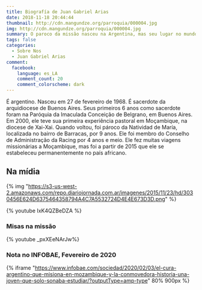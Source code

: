 ```yaml
---
title: Biografía de Juan Gabriel Arias
date: 2018-11-18 20:44:44
thumbnail: http://cdn.mangundze.org/parroquia/000004.jpg
img: http://cdn.mangundze.org/parroquia/000004.jpg
summary: O paroco da missão nasceu na Argentina, mas seu lugar no mundo é Moçambique.
tags: false
categories:
  - Sobre Nos
  - Juan Gabriel Arias
comment:
  facebook:
    language: es_LA
    comment_count: 20
    comment_colorscheme: dark
---
```

É argentino. Nasceu em 27 de fevereiro de 1968. É sacerdote da arquidiocese de Buenos Aires. Seus primeiros 6 anos como sacerdote foram na Paróquia da Imaculada Conceição de Belgrano, em Buenos Aires. Em 2000, ele teve sua primeira experiência pastoral em Moçambique, na diocese de Xai-Xai. Quando voltou, foi pároco da Natividad de María, localizada no bairro de Barracas, por 9 anos. Ele foi membro do Conselho de Administração da Racing por 4 anos e meio. Ele fez muitas viagens missionárias a Moçambique, mas foi a partir de 2015 que ele se estabeleceu permanentemente no país africano.

## Na mídia

{% img "https://s3-us-west-2.amazonaws.com/repo.diariojornada.com.ar/imagenes/2015/11/23/hd/3030456E624D6375464358794A4C7A5532724D4E4E673D3D.png" %}

{% youtube IxK4QZBeDZA %}

### Misas na missão

{% youtube _pxXEeNArJw%}

### Nota no INFOBAE, Fevereiro de 2020
{% iframe "https://www.infobae.com/sociedad/2020/02/03/el-cura-argentino-que-misiona-en-mozambique-y-la-conmovedora-historia-una-joven-que-solo-sonaba-estudiar/?outputType=amp-type" 80% 900px %}
